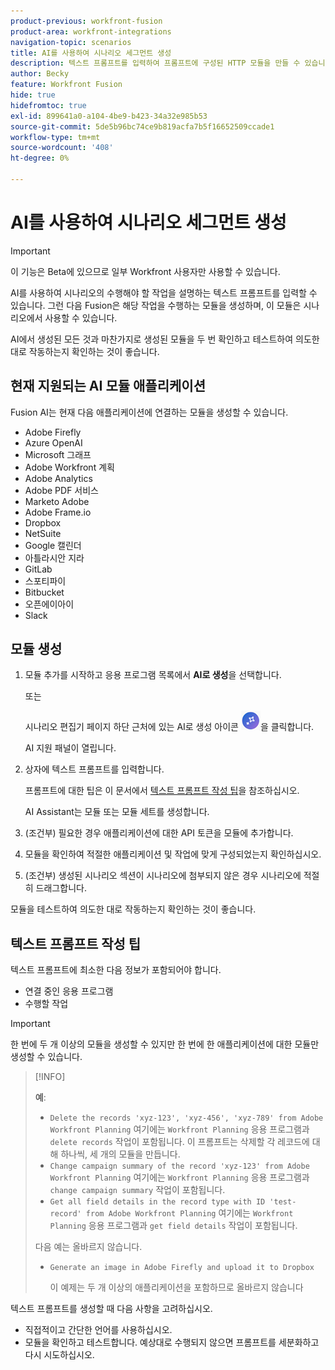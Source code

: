 ```yaml
---
product-previous: workfront-fusion
product-area: workfront-integrations
navigation-topic: scenarios
title: AI를 사용하여 시나리오 세그먼트 생성
description: 텍스트 프롬프트를 입력하여 프롬프트에 구성된 HTTP 모듈을 만들 수 있습니다.
author: Becky
feature: Workfront Fusion
hide: true
hidefromtoc: true
exl-id: 899641a0-a104-4be9-b423-34a32e985b53
source-git-commit: 5de5b96bc74ce9b819acfa7b5f16652509ccade1
workflow-type: tm+mt
source-wordcount: '408'
ht-degree: 0%

---
```


# AI를 사용하여 시나리오 세그먼트 생성

<!--DO NOT DELETE - linked through CSH-->

>[!IMPORTANT]
>
>이 기능은 Beta에 있으므로 일부 Workfront 사용자만 사용할 수 있습니다.

AI를 사용하여 시나리오의 수행해야 할 작업을 설명하는 텍스트 프롬프트를 입력할 수 있습니다. 그런 다음 Fusion은 해당 작업을 수행하는 모듈을 생성하며, 이 모듈은 시나리오에서 사용할 수 있습니다.

AI에서 생성된 모든 것과 마찬가지로 생성된 모듈을 두 번 확인하고 테스트하여 의도한 대로 작동하는지 확인하는 것이 좋습니다.

## 현재 지원되는 AI 모듈 애플리케이션

Fusion AI는 현재 다음 애플리케이션에 연결하는 모듈을 생성할 수 있습니다.

* Adobe Firefly
* Azure OpenAI
* Microsoft 그래프
* Adobe Workfront 계획
* Adobe Analytics
* Adobe PDF 서비스
* Marketo Adobe
* Adobe Frame.io
* Dropbox
* NetSuite
* Google 캘린더
* 아틀라시안 지라
* GitLab
* 스포티파이
* Bitbucket
* 오픈에이아이
* Slack

## 모듈 생성

1. 모듈 추가를 시작하고 응용 프로그램 목록에서 **AI로 생성**&#x200B;을 선택합니다.

   또는

   시나리오 편집기 페이지 하단 근처에 있는 AI로 생성 아이콘 ![AI로 생성](assets/generate-with-ai-icon-beta.png)을 클릭합니다.

   AI 지원 패널이 열립니다.
1. 상자에 텍스트 프롬프트를 입력합니다.

   프롬프트에 대한 팁은 이 문서에서 [텍스트 프롬프트 작성 팁](#tips-for-creating-text-prompts)을 참조하십시오.

   AI Assistant는 모듈 또는 모듈 세트를 생성합니다.
1. (조건부) 필요한 경우 애플리케이션에 대한 API 토큰을 모듈에 추가합니다.
1. 모듈을 확인하여 적절한 애플리케이션 및 작업에 맞게 구성되었는지 확인하십시오.
1. (조건부) 생성된 시나리오 섹션이 시나리오에 첨부되지 않은 경우 시나리오에 적절히 드래그합니다.

모듈을 테스트하여 의도한 대로 작동하는지 확인하는 것이 좋습니다.

## 텍스트 프롬프트 작성 팁

텍스트 프롬프트에 최소한 다음 정보가 포함되어야 합니다.

* 연결 중인 응용 프로그램
* 수행할 작업

>[!IMPORTANT]
>
>한 번에 두 개 이상의 모듈을 생성할 수 있지만 한 번에 한 애플리케이션에 대한 모듈만 생성할 수 있습니다.

>[!INFO]
>
>**예**:
>
>* `Delete the records 'xyz-123', 'xyz-456', 'xyz-789' from Adobe Workfront Planning`
>여기에는 `Workfront Planning` 응용 프로그램과 `delete records` 작업이 포함됩니다. 이 프롬프트는 삭제할 각 레코드에 대해 하나씩, 세 개의 모듈을 만듭니다.
>* `Change campaign summary of the record 'xyz-123' from Adobe Workfront Planning`
>여기에는 `Workfront Planning` 응용 프로그램과 `change campaign summary` 작업이 포함됩니다.
>* `Get all field details in the record type with ID 'test-record' from Adobe Workfront Planning`
>여기에는 `Workfront Planning` 응용 프로그램과 `get field details` 작업이 포함됩니다.
>
>다음 예는 올바르지 않습니다.
>
>* `Generate an image in Adobe Firefly and upload it to Dropbox`
>
>    이 예제는 두 개 이상의 애플리케이션을 포함하므로 올바르지 않습니다

텍스트 프롬프트를 생성할 때 다음 사항을 고려하십시오.

* 직접적이고 간단한 언어를 사용하십시오.
* 모듈을 확인하고 테스트합니다. 예상대로 수행되지 않으면 프롬프트를 세분화하고 다시 시도하십시오.
